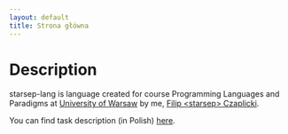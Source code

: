 ```yaml
---
layout: default
title: Strona główna
---
```

# Description
starsep-lang is language created for course Programming Languages and
Paradigms at [University of Warsaw](https://mimuw.edu.pl/en) by me, [Filip &lt;starsep&gt; Czaplicki](https://starsep.com).

You can find task description (in Polish) [here](task.pdf).
